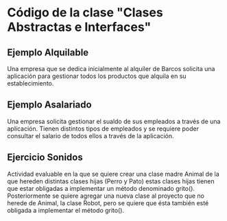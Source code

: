 # Código de la clase "Clases Abstractas e Interfaces"

## Ejemplo Alquilable

Una empresa que se dedica inicialmente al alquiler de Barcos solicita una aplicación para gestionar todos los productos que alquila en su establecimiento.

## Ejemplo Asalariado

Una empresa solicita gestionar el sualdo de sus empleados a través de una aplicación. Tienen distintos tipos de empleados y se requiere poder consultar el salario de todos ellos a través de la aplicación.

## Ejercicio Sonidos

Actividad evaluable en la que se quiere crear una clase madre Animal de la que hereden distintas clases hijas (Perro y Pato) estas clases hijas tienen que estar obligadas a implementar un método denominado grito(). Posteriormente se quiere agregar una nueva clase al proyecto que no herede de Animal, la clase Robot, pero se quiere que ésta también esté obligada a implementar el método grito().